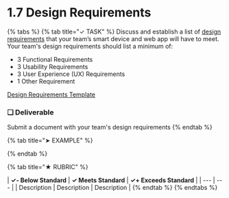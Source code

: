 # 1.7 Design Requirements

{% tabs %}
{% tab title="✓ TASK" %}
Discuss and establish a list of [design requirements](https://docs.idew.org/principles-and-practices/practices/design-practices/design-requirements) that your team’s smart device and web app will have to meet. Your team's design requirements should list a minimum of:

* 3 Functional Requirements
* 3 Usability Requirements
* 3 User Experience \(UX\) Requirements
* 1 Other Requirement

[Design Requirements Template](https://drive.google.com/open?id=1s90kNoqE8tlwiD8g6EMzBsmf9aAJUIFmllBKfHcyf7c)

### **❏ Deliverable**

Submit a document with your team's design requirements
{% endtab %}

{% tab title="➤ EXAMPLE" %}

{% endtab %}

{% tab title="★ RUBRIC" %}


| **✓- Below Standard** | **✓ Meets Standard** | **✓+ Exceeds Standard** |
| --- | --- |
| Description | Description | Description |
{% endtab %}
{% endtabs %}

